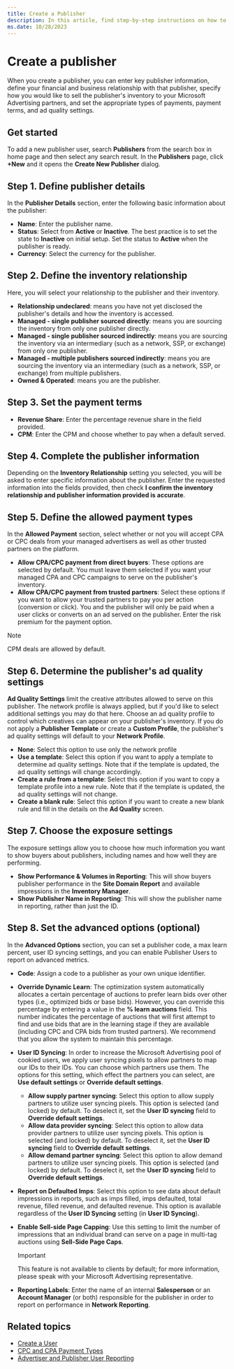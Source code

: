 ```yaml
---
title: Create a Publisher
description: In this article, find step-by-step instructions on how to create and set up a publisher.
ms.date: 10/28/2023
---
```


# Create a publisher

When you create a publisher, you can enter key publisher information, define your financial and business relationship with that publisher, specify how you would like to sell the publisher's inventory to your Microsoft Advertising partners, and set the appropriate types of payments, payment terms, and ad quality settings.

## Get started

To add a new publisher user, search **Publishers** from the search box in home page and then select any search result. In the **Publishers** page, click **+New** and it opens the **Create New Publisher** dialog.

## Step 1. Define publisher details

In the **Publisher Details** section, enter the following basic information about the publisher:

- **Name**: Enter the publisher name.
- **Status**: Select from **Active** or **Inactive**. The best practice is to set the state to **Inactive** on initial setup. Set the status to **Active** when the publisher is ready.
- **Currency**: Select the currency for the publisher.

## Step 2. Define the inventory relationship

Here, you will select your relationship to the publisher and their inventory.

- **Relationship undeclared**: means you have not yet disclosed the publisher's details and how the inventory is accessed.
- **Managed - single publisher sourced directly**: means you are sourcing the inventory from only one publisher directly.
- **Managed - single publisher sourced indirectly**: means you are sourcing the inventory via an intermediary (such as a network, SSP, or exchange) from only one publisher.
- **Managed - multiple publishers sourced indirectly**: means you are sourcing the inventory via an intermediary (such as a network, SSP, or exchange) from multiple publishers.
- **Owned & Operated**: means you are the publisher.

## Step 3. Set the payment terms

- **Revenue Share**: Enter the percentage revenue share in the field provided.
- **CPM**: Enter the CPM and choose whether to pay when a default served.

## Step 4. Complete the publisher information

Depending on the **Inventory Relationship** setting you selected, you will be asked to enter specific information about the publisher. Enter the requested information into the fields provided, then check **I confirm the inventory relationship and publisher information provided is accurate**.

## Step 5. Define the allowed payment types

In the **Allowed Payment** section, select whether or not you will accept CPA or CPC deals from your managed advertisers as well as other trusted partners on the platform.

- **Allow CPA/CPC payment from direct buyers**: These options are selected by default. You must leave them selected if you want your managed CPA and CPC campaigns to serve on the publisher's inventory.
- **Allow CPA/CPC payment from trusted partners**: Select these options if you want to allow your trusted partners to pay you per action (conversion or click). You and the publisher will only be paid when a user clicks or converts on an ad served on the publisher. Enter the risk premium for the payment option.

> [!NOTE]
> CPM deals are allowed by default.

## Step 6. Determine the publisher's ad quality settings

**Ad Quality Settings** limit the creative attributes allowed to serve on this publisher. The network profile is always applied, but if you'd like to select additional settings you may do that here. Choose an ad quality profile to control which creatives can appear on your publisher's inventory. If you do not apply a **Publisher Template** or create a **Custom Profile**, the publisher's ad quality settings will default to your **Network Profile**.

- **None**: Select this option to use only the network profile
- **Use a template**: Select this option if you want to apply a template to determine ad quality settings. Note that if the template is updated, the ad quality settings will change accordingly.
- **Create a rule from a template**: Select this option if you want to copy a template profile into a new rule. Note that if the template is updated, the ad quality settings will not change.
- **Create a blank rule**: Select this option if you want to create a new blank rule and fill in the details on the **Ad Quality** screen.

## Step 7. Choose the exposure settings

The exposure settings allow you to choose how much information you want to show buyers about publishers, including names and how well they are performing.

- **Show Performance & Volumes in Reporting**: This will show buyers publisher performance in the **Site Domain Report** and available impressions in the **Inventory Manager**.
- **Show Publisher Name in Reporting**: This will show the publisher name in reporting, rather than just the ID.

## Step 8. Set the advanced options (optional)

In the **Advanced Options** section, you can set a publisher code, a max learn percent, user ID syncing settings, and you can enable Publisher Users to report on advanced metrics.

- **Code**: Assign a code to a publisher as your own unique identifier.
- **Override Dynamic Learn**: The optimization system automatically allocates a certain percentage of auctions to prefer learn bids over other types (i.e., optimized bids or base bids). However, you can override this percentage by entering a value in the **% learn auctions** field. This number indicates the percentage of auctions that will first attempt to find and use bids that are in the learning stage if they are available (including CPC and CPA bids from trusted partners). We recommend that you allow the system to maintain this percentage.
- **User ID Syncing**: In order to increase the Microsoft Advertising pool of cookied users, we apply user syncing pixels to allow partners to map our IDs to their IDs. You can choose which partners use them. The options for this setting, which effect the partners you can select, are **Use default settings** or **Override default settings**.
  - **Allow supply partner syncing**: Select this option to allow supply partners to utilize user syncing pixels. This option is selected (and locked) by default. To deselect it, set the **User ID syncing** field to **Override default settings**.
  - **Allow data provider syncing**: Select this option to allow data provider partners to utilize user syncing pixels. This option is selected (and locked) by default. To deselect it, set the **User ID syncing** field to **Override default settings**.
  - **Allow demand partner syncing**: Select this option to allow demand partners to utilize user syncing pixels. This option is selected (and locked) by default. To deselect it, set the **User ID syncing** field to **Override default settings**.
- **Report on Defaulted Imps**: Select this option to see data about default impressions in reports, such as imps filled, imps defaulted, total revenue, filled revenue, and defaulted revenue. This option is available regardless of the **User ID Syncing** setting (in **User ID Syncing**).
- **Enable Sell-side Page Capping**: Use this setting to limit the number of impressions that an individual brand can serve on a page in multi-tag auctions using **Sell-Side Page Caps**.

    > [!IMPORTANT]
    > This feature is not available to clients by default; for more information, please speak with your Microsoft Advertising representative.

- **Reporting Labels**: Enter the name of an internal **Salesperson** or an **Account Manager** (or both) responsible for the publisher in order to report on performance in **Network Reporting**.

## Related topics

- [Create a User](create-a-user.md)
- [CPC and CPA Payment Types](cpc-and-cpa-payment-types.md)
- [Advertiser and Publisher User Reporting](advertiser-and-publisher-user-reporting.md)
